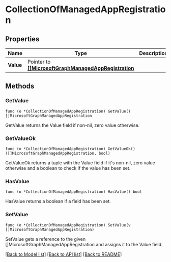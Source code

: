# CollectionOfManagedAppRegistration

## Properties

Name | Type | Description | Notes
------------ | ------------- | ------------- | -------------
**Value** | Pointer to [**[]MicrosoftGraphManagedAppRegistration**](microsoft.graph.managedAppRegistration.md) |  | [optional] 

## Methods

### GetValue

`func (o *CollectionOfManagedAppRegistration) GetValue() []MicrosoftGraphManagedAppRegistration`

GetValue returns the Value field if non-nil, zero value otherwise.

### GetValueOk

`func (o *CollectionOfManagedAppRegistration) GetValueOk() ([]MicrosoftGraphManagedAppRegistration, bool)`

GetValueOk returns a tuple with the Value field if it's non-nil, zero value otherwise
and a boolean to check if the value has been set.

### HasValue

`func (o *CollectionOfManagedAppRegistration) HasValue() bool`

HasValue returns a boolean if a field has been set.

### SetValue

`func (o *CollectionOfManagedAppRegistration) SetValue(v []MicrosoftGraphManagedAppRegistration)`

SetValue gets a reference to the given []MicrosoftGraphManagedAppRegistration and assigns it to the Value field.


[[Back to Model list]](../README.md#documentation-for-models) [[Back to API list]](../README.md#documentation-for-api-endpoints) [[Back to README]](../README.md)


